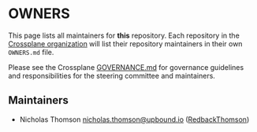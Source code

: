 # OWNERS

This page lists all maintainers for **this** repository. Each repository in the
[Crossplane organization](https://github.com/crossplane/) will list their
repository maintainers in their own `OWNERS.md` file.

Please see the Crossplane
[GOVERNANCE.md](https://github.com/crossplane/crossplane/blob/main/GOVERNANCE.md)
for governance guidelines and responsibilities for the steering committee and
maintainers.

## Maintainers

* Nicholas Thomson <nicholas.thomson@upbound.io> ([RedbackThomson](https://github.com/RedbackThomson))

